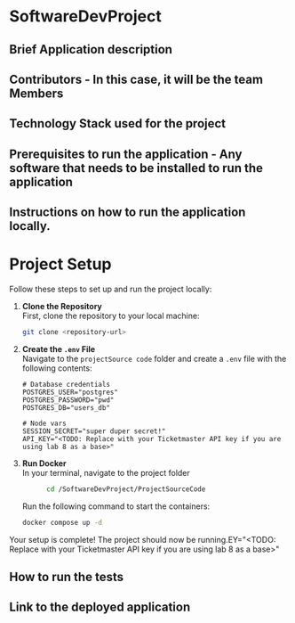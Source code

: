 # SoftwareDevProject
## Brief Application description
## Contributors - In this case, it will be the team Members
## Technology Stack used for the project
## Prerequisites to run the application - Any software that needs to be installed to run the application
## Instructions on how to run the application locally.
# Project Setup

Follow these steps to set up and run the project locally:

1. **Clone the Repository**  
   First, clone the repository to your local machine:
   ```bash
   git clone <repository-url>
   ```

2. **Create the `.env` File**  
   Navigate to the `projectSource code` folder and create a `.env` file with the following contents:
   ```plaintext
   # Database credentials
   POSTGRES_USER="postgres"
   POSTGRES_PASSWORD="pwd"
   POSTGRES_DB="users_db"

   # Node vars
   SESSION_SECRET="super duper secret!"
   API_KEY="<TODO: Replace with your Ticketmaster API key if you are using lab 8 as a base>"
   ```

3. **Run Docker**  
   In your terminal, navigate to the project folder
   ```bash
         cd /SoftwareDevProject/ProjectSourceCode
    ```

    Run the following command to start the containers:
   ```bash
   docker compose up -d
   ```

Your setup is complete! The project should now be running.EY="<TODO: Replace with your Ticketmaster API key if you are using lab 8 as a base>"

## How to run the tests
## Link to the deployed application
